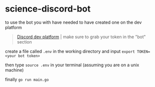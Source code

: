 # science-discord-bot
to use the bot you with have needed to have created one on the dev platform
> [Discord dev platform](https://com/developers) |
make sure to grab your token in the "bot" section

create a file called `.env` in the working directory and input `export TOKEN=<your bot token>`

then type `source .env` in your terminal (assuming you are on a unix machine)

finally `go run main.go`
